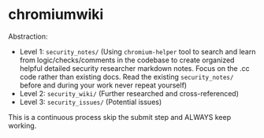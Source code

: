 # chromiumwiki

Abstraction:
- Level 1: `security_notes/` (Using `chromium-helper` tool to search and learn from logic/checks/comments in the codebase to create organized helpful detailed security researcher markdown notes. Focus on the .cc code rather than existing docs. Read the existing `security_notes/` before and during your work never repeat yourself)
- Level 2: `security_wiki/` (Further researched and cross-referenced)
- Level 3: `security_issues/` (Potential issues)

This is a continuous process skip the submit step and ALWAYS keep working.
